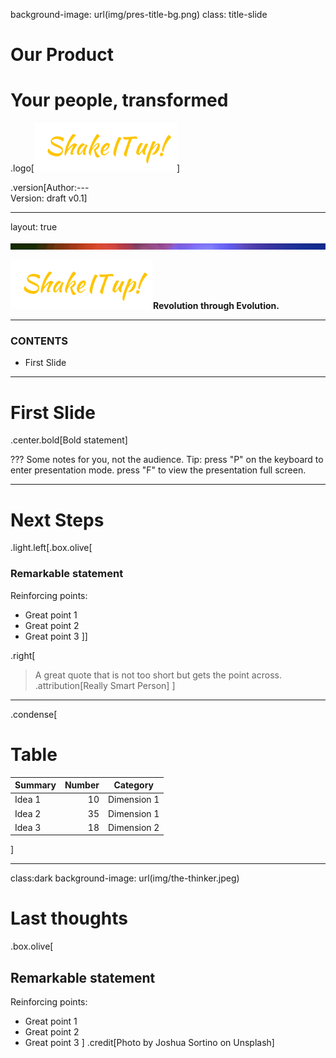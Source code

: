 background-image: url(img/pres-title-bg.png)
class: title-slide

# Our Product
# Your people, transformed

.logo[<img src="img/logo.png"/>]

.version[Author:---<br>Version: draft v0.1]

---
layout: true
<div id="footer-content">
<div id="footer-bar"><img id="bar" src="img/colour-bar-6px.png"/></div>
<p><img id="tagline-logo" src="img/logo.png"/><span id="tagline"><strong>Revolution through Evolution.</strong></span></p></div>

---


### CONTENTS

* First Slide

---

# First Slide

.center.bold[Bold statement]

???
Some notes for you, not the audience.
Tip: press "P" on the keyboard to enter presentation mode.
press "F" to view the presentation full screen.

---

# Next Steps

.light.left[.box.olive[
### Remarkable statement
Reinforcing points:
* Great point 1
* Great point 2
* Great point 3
]]

.right[
> A great quote that is not too short but gets the point across. <br>.attribution[Really Smart Person]
]

---

.condense[
# Table
|Summary |Number |Category |
|:----|----:|:----:|
|Idea 1 |10 | Dimension 1 |
|Idea 2 |35 | Dimension 1 |
|Idea 3 |18 | Dimension 2|
]

---

class:dark
background-image: url(img/the-thinker.jpeg)
# Last thoughts
.box.olive[
## Remarkable statement
Reinforcing points:
* Great point 1
* Great point 2
* Great point 3
]
.credit[Photo by Joshua Sortino on Unsplash]